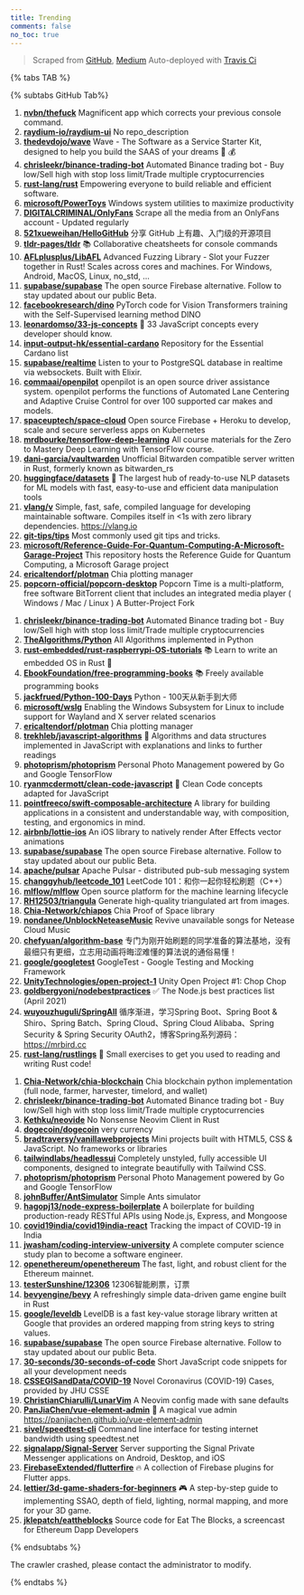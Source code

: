 ```yaml
---
title: Trending
comments: false
no_toc: true
---
```


> Scraped from [GitHub](https://github.com/trending), [Medium](https://medium.com/topic/popular)
Auto-deployed with [Travis Ci](https://travis-ci.org/)

{% tabs TAB %}
<!-- tab GitHub -->
{% subtabs GitHub Tab%}
<!-- tab Daily -->
1. [**nvbn/thefuck**](https://github.com/nvbn/thefuck)
Magnificent app which corrects your previous console command.
2. [**raydium-io/raydium-ui**](https://github.com/raydium-io/raydium-ui)
No repo_description
3. [**thedevdojo/wave**](https://github.com/thedevdojo/wave)
Wave - The Software as a Service Starter Kit, designed to help you build the SAAS of your dreams 🚀 💰
4. [**chrisleekr/binance-trading-bot**](https://github.com/chrisleekr/binance-trading-bot)
Automated Binance trading bot - Buy low/Sell high with stop loss limit/Trade multiple cryptocurrencies
5. [**rust-lang/rust**](https://github.com/rust-lang/rust)
Empowering everyone to build reliable and efficient software.
6. [**microsoft/PowerToys**](https://github.com/microsoft/PowerToys)
Windows system utilities to maximize productivity
7. [**DIGITALCRIMINAL/OnlyFans**](https://github.com/DIGITALCRIMINAL/OnlyFans)
Scrape all the media from an OnlyFans account - Updated regularly
8. [**521xueweihan/HelloGitHub**](https://github.com/521xueweihan/HelloGitHub)
分享 GitHub 上有趣、入门级的开源项目
9. [**tldr-pages/tldr**](https://github.com/tldr-pages/tldr)
📚 Collaborative cheatsheets for console commands
10. [**AFLplusplus/LibAFL**](https://github.com/AFLplusplus/LibAFL)
Advanced Fuzzing Library - Slot your Fuzzer together in Rust! Scales across cores and machines. For Windows, Android, MacOS, Linux, no_std, ...
11. [**supabase/supabase**](https://github.com/supabase/supabase)
The open source Firebase alternative. Follow to stay updated about our public Beta.
12. [**facebookresearch/dino**](https://github.com/facebookresearch/dino)
PyTorch code for Vision Transformers training with the Self-Supervised learning method DINO
13. [**leonardomso/33-js-concepts**](https://github.com/leonardomso/33-js-concepts)
📜 33 JavaScript concepts every developer should know.
14. [**input-output-hk/essential-cardano**](https://github.com/input-output-hk/essential-cardano)
Repository for the Essential Cardano list
15. [**supabase/realtime**](https://github.com/supabase/realtime)
Listen to your to PostgreSQL database in realtime via websockets. Built with Elixir.
16. [**commaai/openpilot**](https://github.com/commaai/openpilot)
openpilot is an open source driver assistance system. openpilot performs the functions of Automated Lane Centering and Adaptive Cruise Control for over 100 supported car makes and models.
17. [**spaceuptech/space-cloud**](https://github.com/spaceuptech/space-cloud)
Open source Firebase + Heroku to develop, scale and secure serverless apps on Kubernetes
18. [**mrdbourke/tensorflow-deep-learning**](https://github.com/mrdbourke/tensorflow-deep-learning)
All course materials for the Zero to Mastery Deep Learning with TensorFlow course.
19. [**dani-garcia/vaultwarden**](https://github.com/dani-garcia/vaultwarden)
Unofficial Bitwarden compatible server written in Rust, formerly known as bitwarden_rs
20. [**huggingface/datasets**](https://github.com/huggingface/datasets)
🤗 The largest hub of ready-to-use NLP datasets for ML models with fast, easy-to-use and efficient data manipulation tools
21. [**vlang/v**](https://github.com/vlang/v)
Simple, fast, safe, compiled language for developing maintainable software. Compiles itself in <1s with zero library dependencies. https://vlang.io
22. [**git-tips/tips**](https://github.com/git-tips/tips)
Most commonly used git tips and tricks.
23. [**microsoft/Reference-Guide-For-Quantum-Computing-A-Microsoft-Garage-Project**](https://github.com/microsoft/Reference-Guide-For-Quantum-Computing-A-Microsoft-Garage-Project)
This repository hosts the Reference Guide for Quantum Computing, a Microsoft Garage project
24. [**ericaltendorf/plotman**](https://github.com/ericaltendorf/plotman)
Chia plotting manager
25. [**popcorn-official/popcorn-desktop**](https://github.com/popcorn-official/popcorn-desktop)
Popcorn Time is a multi-platform, free software BitTorrent client that includes an integrated media player ( Windows / Mac / Linux ) A Butter-Project Fork
<!-- endtab -->
<!-- tab Weekly -->
1. [**chrisleekr/binance-trading-bot**](https://github.com/chrisleekr/binance-trading-bot)
Automated Binance trading bot - Buy low/Sell high with stop loss limit/Trade multiple cryptocurrencies
2. [**TheAlgorithms/Python**](https://github.com/TheAlgorithms/Python)
All Algorithms implemented in Python
3. [**rust-embedded/rust-raspberrypi-OS-tutorials**](https://github.com/rust-embedded/rust-raspberrypi-OS-tutorials)
📚 Learn to write an embedded OS in Rust 🦀
4. [**EbookFoundation/free-programming-books**](https://github.com/EbookFoundation/free-programming-books)
📚 Freely available programming books
5. [**jackfrued/Python-100-Days**](https://github.com/jackfrued/Python-100-Days)
Python - 100天从新手到大师
6. [**microsoft/wslg**](https://github.com/microsoft/wslg)
Enabling the Windows Subsystem for Linux to include support for Wayland and X server related scenarios
7. [**ericaltendorf/plotman**](https://github.com/ericaltendorf/plotman)
Chia plotting manager
8. [**trekhleb/javascript-algorithms**](https://github.com/trekhleb/javascript-algorithms)
📝 Algorithms and data structures implemented in JavaScript with explanations and links to further readings
9. [**photoprism/photoprism**](https://github.com/photoprism/photoprism)
Personal Photo Management powered by Go and Google TensorFlow
10. [**ryanmcdermott/clean-code-javascript**](https://github.com/ryanmcdermott/clean-code-javascript)
🛁 Clean Code concepts adapted for JavaScript
11. [**pointfreeco/swift-composable-architecture**](https://github.com/pointfreeco/swift-composable-architecture)
A library for building applications in a consistent and understandable way, with composition, testing, and ergonomics in mind.
12. [**airbnb/lottie-ios**](https://github.com/airbnb/lottie-ios)
An iOS library to natively render After Effects vector animations
13. [**supabase/supabase**](https://github.com/supabase/supabase)
The open source Firebase alternative. Follow to stay updated about our public Beta.
14. [**apache/pulsar**](https://github.com/apache/pulsar)
Apache Pulsar - distributed pub-sub messaging system
15. [**changgyhub/leetcode_101**](https://github.com/changgyhub/leetcode_101)
LeetCode 101：和你一起你轻松刷题（C++）
16. [**mlflow/mlflow**](https://github.com/mlflow/mlflow)
Open source platform for the machine learning lifecycle
17. [**RH12503/triangula**](https://github.com/RH12503/triangula)
Generate high-quality triangulated art from images.
18. [**Chia-Network/chiapos**](https://github.com/Chia-Network/chiapos)
Chia Proof of Space library
19. [**nondanee/UnblockNeteaseMusic**](https://github.com/nondanee/UnblockNeteaseMusic)
Revive unavailable songs for Netease Cloud Music
20. [**chefyuan/algorithm-base**](https://github.com/chefyuan/algorithm-base)
专门为刚开始刷题的同学准备的算法基地，没有最细只有更细，立志用动画将晦涩难懂的算法说的通俗易懂！
21. [**google/googletest**](https://github.com/google/googletest)
GoogleTest - Google Testing and Mocking Framework
22. [**UnityTechnologies/open-project-1**](https://github.com/UnityTechnologies/open-project-1)
Unity Open Project #1: Chop Chop
23. [**goldbergyoni/nodebestpractices**](https://github.com/goldbergyoni/nodebestpractices)
✅ The Node.js best practices list (April 2021)
24. [**wuyouzhuguli/SpringAll**](https://github.com/wuyouzhuguli/SpringAll)
循序渐进，学习Spring Boot、Spring Boot & Shiro、Spring Batch、Spring Cloud、Spring Cloud Alibaba、Spring Security & Spring Security OAuth2，博客Spring系列源码：https://mrbird.cc
25. [**rust-lang/rustlings**](https://github.com/rust-lang/rustlings)
🦀 Small exercises to get you used to reading and writing Rust code!
<!-- endtab -->
<!-- tab Monthly -->
1. [**Chia-Network/chia-blockchain**](https://github.com/Chia-Network/chia-blockchain)
Chia blockchain python implementation (full node, farmer, harvester, timelord, and wallet)
2. [**chrisleekr/binance-trading-bot**](https://github.com/chrisleekr/binance-trading-bot)
Automated Binance trading bot - Buy low/Sell high with stop loss limit/Trade multiple cryptocurrencies
3. [**Kethku/neovide**](https://github.com/Kethku/neovide)
No Nonsense Neovim Client in Rust
4. [**dogecoin/dogecoin**](https://github.com/dogecoin/dogecoin)
very currency
5. [**bradtraversy/vanillawebprojects**](https://github.com/bradtraversy/vanillawebprojects)
Mini projects built with HTML5, CSS & JavaScript. No frameworks or libraries
6. [**tailwindlabs/headlessui**](https://github.com/tailwindlabs/headlessui)
Completely unstyled, fully accessible UI components, designed to integrate beautifully with Tailwind CSS.
7. [**photoprism/photoprism**](https://github.com/photoprism/photoprism)
Personal Photo Management powered by Go and Google TensorFlow
8. [**johnBuffer/AntSimulator**](https://github.com/johnBuffer/AntSimulator)
Simple Ants simulator
9. [**hagopj13/node-express-boilerplate**](https://github.com/hagopj13/node-express-boilerplate)
A boilerplate for building production-ready RESTful APIs using Node.js, Express, and Mongoose
10. [**covid19india/covid19india-react**](https://github.com/covid19india/covid19india-react)
Tracking the impact of COVID-19 in India
11. [**jwasham/coding-interview-university**](https://github.com/jwasham/coding-interview-university)
A complete computer science study plan to become a software engineer.
12. [**openethereum/openethereum**](https://github.com/openethereum/openethereum)
The fast, light, and robust client for the Ethereum mainnet.
13. [**testerSunshine/12306**](https://github.com/testerSunshine/12306)
12306智能刷票，订票
14. [**bevyengine/bevy**](https://github.com/bevyengine/bevy)
A refreshingly simple data-driven game engine built in Rust
15. [**google/leveldb**](https://github.com/google/leveldb)
LevelDB is a fast key-value storage library written at Google that provides an ordered mapping from string keys to string values.
16. [**supabase/supabase**](https://github.com/supabase/supabase)
The open source Firebase alternative. Follow to stay updated about our public Beta.
17. [**30-seconds/30-seconds-of-code**](https://github.com/30-seconds/30-seconds-of-code)
Short JavaScript code snippets for all your development needs
18. [**CSSEGISandData/COVID-19**](https://github.com/CSSEGISandData/COVID-19)
Novel Coronavirus (COVID-19) Cases, provided by JHU CSSE
19. [**ChristianChiarulli/LunarVim**](https://github.com/ChristianChiarulli/LunarVim)
A Neovim config made with sane defaults
20. [**PanJiaChen/vue-element-admin**](https://github.com/PanJiaChen/vue-element-admin)
🎉 A magical vue admin https://panjiachen.github.io/vue-element-admin
21. [**sivel/speedtest-cli**](https://github.com/sivel/speedtest-cli)
Command line interface for testing internet bandwidth using speedtest.net
22. [**signalapp/Signal-Server**](https://github.com/signalapp/Signal-Server)
Server supporting the Signal Private Messenger applications on Android, Desktop, and iOS
23. [**FirebaseExtended/flutterfire**](https://github.com/FirebaseExtended/flutterfire)
🔥 A collection of Firebase plugins for Flutter apps.
24. [**lettier/3d-game-shaders-for-beginners**](https://github.com/lettier/3d-game-shaders-for-beginners)
🎮 A step-by-step guide to implementing SSAO, depth of field, lighting, normal mapping, and more for your 3D game.
25. [**jklepatch/eattheblocks**](https://github.com/jklepatch/eattheblocks)
Source code for Eat The Blocks, a screencast for Ethereum Dapp Developers
<!-- endtab -->
{% endsubtabs %}
<!-- endtab -->
<!-- tab Medium -->
The crawler crashed, please contact the administrator to modify.
<!-- endtab -->
{% endtabs %}
